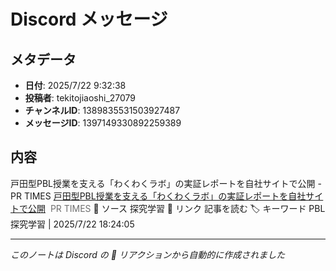 # Discord メッセージ

## メタデータ
- **日付**: 2025/7/22 9:32:38
- **投稿者**: tekitojiaoshi_27079
- **チャンネルID**: 1389835531503927487
- **メッセージID**: 1397149330892259389

## 内容

戸田型PBL授業を支える「わくわくラボ」の実証レポートを自社サイトで公開 - PR TIMES
<a href="https://news.google.com/rss/articles/CBMiakFVX3lxTFBQczlSVU9UNm5nME43ZDNjb0xsdGpTcVJ2YlZEM3V6Z1ByQnFKMks2cVpVUlg3M3NiWEZObWVzQlNPVERKaFI2U2tHTm4tZ09QT0hsalZwaWNvWlVDWHFqQTFPeWVjMVp2OWc?oc=5" target="_blank">戸田型PBL授業を支える「わくわくラボ」の実証レポートを自社サイトで公開</a>&nbsp;&nbsp;<font color="#6f6f6f">PR TIMES</font>
📰 ソース
探究学習
🔗 リンク
記事を読む
🏷️ キーワード
PBL
探究学習 | 2025/7/22 18:24:05

---
*このノートは Discord の 📝 リアクションから自動的に作成されました*
